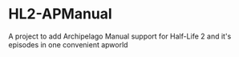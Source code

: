 # HL2-APManual
A project to add Archipelago Manual support for Half-Life 2 and it's episodes in one convenient apworld
